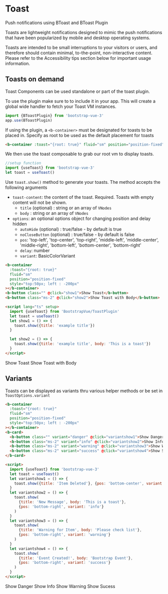 # Toast

Push notifications using BToast and BToast Plugin

Toasts are lightweight notifications designed to mimic the push notifications that have been popularized by mobile and desktop operating systems.

Toasts are intended to be small interruptions to your visitors or users, and therefore should contain minimal, to-the-point, non-interactive content. Please refer to the Accessibility tips section below for important usage information.

## Toasts on demand

Toast Components can be used standalone or part of the toast plugin.

To use the plugin make sure to to include it in your app. This will create a global wide handler to fetch your Toast VM instances.

```js
import {BToastPlugin} from 'bootstrap-vue-3'
app.use(BToastPlugin)
```

If using the plugin, a `<b-container>` must be designated for toasts to be placed in. Specify as root to be used as the default placement for toasts

```html
<b-container :toast="{root: true}" fluid="sm" position="position-fixed"></b-container>
```

We then use the toast composable to grab our root vm to display toasts.

```js
//setup function
import {useToast} from 'bootstrap-vue-3'
let toast = useToast()
```

Use `toast.show()` method to generate your toasts. The method accepts the following arguments

- `toast-content`: the content of the toast. Required.
  Toasts with empty content will not be shown.
  - `title` (optional) : string or an array of `VNodes`
  - `body` : string or an array of `VNodes`
- `options`: an optional options object for changing position and delay hidden
  - `autoHide` (optional) : true/false - by default is true
  - `noCloseButton` (optional) : true/false - by default is false
  - `pos`: 'top-left', 'top-center', 'top-right', 'middle-left', 'middle-center', 'middle-right', 'bottom-left', 'bottom-center', 'bottom-right'
  - `delay`: number
  - `variant`: BasicColorVariant

```html
<b-container
  :toast="{root: true}"
  fluid="sm"
  position="position-fixed"
  style="top:50px; left : -200px"
></b-container>
<b-button class="" @click="show1">Show Toast</b-button>
<b-button class="ms-2" @click="show2">Show Toast with Body</b-button>

<script lang="ts" setup>
  import {useToast} from 'BootstrapVue/ToastPlugin'
  let toast = useToast()
  let show1 = () => {
    toast.show({title: 'example title'})
  }

  let show2 = () => {
    toast.show({title: 'example title', body: 'This is a toast'})
  }
</script>
```

<ClientOnly>
  <b-container :toast="{root: true}" fluid="sm" position="position-fixed" style="top:50px; left : 10px" ></b-container>
  <b-card>
  <b-button class="" @click="show1">Show Toast</b-button>
  <b-button class="ms-2" @click="show2">Show Toast with Body</b-button>
  </b-card>

</ClientOnly>

## Variants

Toasts can be displayed as variants thru various helper methods or be set in `ToastOptions.variant`

```html
<b-container
  :toast="{root: true}"
  fluid="sm"
  position="position-fixed"
  style="top:50px; left : -200px"
></b-container>
<b-card>
  <b-button class="" variant="danger" @click="variantshow1">Show Danger</b-button>
  <b-button class="ms-2" variant="info" @click="variantshow2">Show Info</b-button>
  <b-button class="ms-2" variant="warning" @click="variantshow3">Show Warning</b-button>
  <b-button class="ms-2" variant="success" @click="variantshow4">Show Sucess</b-button>
</b-card>

<script>
  import {useToast} from 'bootstrap-vue-3'
  let toast = useToast()
  let variantshow1 = () => {
    toast.show({title: 'Item Deleted'}, {pos: 'bottom-center', variant: 'danger'})
  }
  let variantshow2 = () => {
    toast.show(
      {title: 'New Message', body: 'This is a toast'},
      {pos: 'bottom-right', variant: 'info'}
    )
  }
  let variantshow3 = () => {
    toast.show(
      {title: 'Warning for Item', body: 'Please check list'},
      {pos: 'bottom-right', variant: 'warning'}
    )
  }
  let variantshow4 = () => {
    toast.show(
      {title: 'Event Created!', body: 'Bootstrap Event'},
      {pos: 'bottom-right', variant: 'success'}
    )
  }
</script>
```

<ClientOnly>
  <b-container :toast="{root: true}" fluid="sm" position="position-fixed" style="top:50px; left : 10px" ></b-container>
  <b-card>
  <b-button class=""  variant="danger" @click="variantshow1">Show Danger</b-button>
  <b-button class="ms-2" variant="info" @click="variantshow2">Show Info</b-button>
  <b-button class="ms-2" variant="warning" @click="variantshow3">Show Warning</b-button>
  <b-button class="ms-2" variant="success" @click="variantshow4">Show Sucess</b-button>
  </b-card>

</ClientOnly>

<ClientOnly>
  <ComponentReference></ComponentReference>
</ClientOnly>

<script lang='ts' setup>
  import {ref, computed, inject} from 'vue';
  import {useToast} from 'bootstrap-vue-3';
  let toast = null

  if (!__VUEPRESS_SSR__) {
       toast = inject("toast").useToast()


  let show1 = () => {toast.show({title: 'example title'})};
  let show2 = () => {toast.show({title: 'example title', body: "This is a toast"}, {variant: 'info'})};

  let variantshow1 = () => {toast.show({title: 'Item Deleted'}, {pos: 'bottom-center', variant: 'danger'})};
  let variantshow2 = () => {toast.show({title: 'New Message', body: "This is a toast"}, {pos: 'bottom-right', variant: 'info'})};
  let variantshow3 = () => {toast.show({title: 'Warning for Item', body: "Please check list"},{pos: 'bottom-right', variant: 'warning'})};
  let variantshow4 = () => {toast.show({title: 'Event Created!', body: "Bootstrap Event"},{pos: 'bottom-right', variant: 'success'})};
  }
</script>
